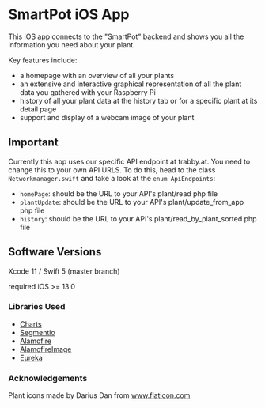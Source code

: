 # SmartPot iOS App

This iOS app connects to the "SmartPot" backend and shows you all the information you need about your plant. 

Key features include:

- a homepage with an overview of all your plants
- an extensive and interactive graphical representation of all the plant data you gathered with your Raspberry Pi
- history of all your plant data at the history tab or for a specific plant at its detail page
- support and display of a webcam image of your plant

## Important

Currently this app uses our specific API endpoint at trabby.at. You need to change this to your own API URLS. To do this, head to the class `Networkmanager.swift` and take a look at the `enum ApiEndpoints`:

- `homePage`: should be the URL to your API's plant/read php file
- `plantUpdate`: should be the URL to your API's plant/update_from_app php file
- `history`: should be the URL to your API's plant/read_by_plant_sorted php file

## Software Versions

Xcode 11 / Swift 5 (master branch)

required iOS >= 13.0 

### Libraries Used

- [Charts](https://github.com/danielgindi/Charts)
- [Segmentio](https://github.com/Yalantis/Segmentio)
- [Alamofire](https://github.com/Alamofire/Alamofire)
- [AlamofireImage](https://github.com/Alamofire/AlamofireImage)
- [Eureka](https://github.com/xmartlabs/Eureka)

### Acknowledgements

Plant icons made by Darius Dan from www.flaticon.com
